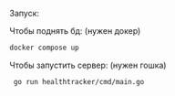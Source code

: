 Запуск:

Чтобы поднять бд: (нужен докер)
```sh
docker compose up
```

Чтобы запустить сервер: (нужен гошка)
```shell
 go run healthtracker/cmd/main.go 
```